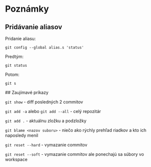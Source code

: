 # Poznámky

## Pridávanie aliasov

Pridanie aliasu:

`git config --global alias.s 'status'`

Predtým:

`git status`

Potom:

`git s`

## Zaujímavé príkazy

`git show` - diff posledných 2 commitov

`git add -a` alebo `git add --all` - celý repozitár

`git add .` - aktuálnu zložku a podzložky

`git blame <nazov suboru>` - niečo ako rýchly prehľad riadkov a kto ich naposledy menil

`git reset --hard` - vymazanie commitov 

`git reset --soft` - vymazanie commitov ale ponechajú sa súbory vo workspace

